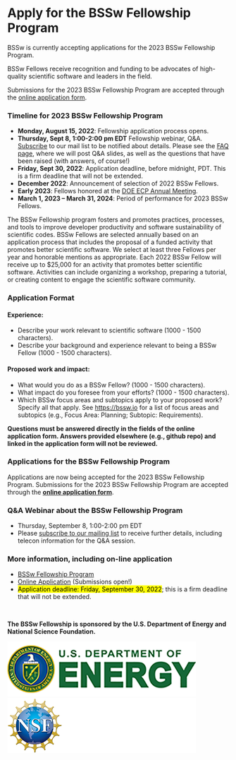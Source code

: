# Apply for the BSSw Fellowship Program 

BSSw is currently accepting applications for the 2023 BSSw Fellowship Program. 
<!--While applications are now closed for the BSSw Fellowship Program, we encourage you learn about the application process.  -->
<!--Applications for the 2023 BSSw Fellowship Program will open August 15, 2022. We encourage you learn about the application process now ... And join the BSSw community by contributing to the BSSw site. -->

BSSw Fellows receive recognition and funding to be advocates of high-quality scientific software and leaders in the field.  

Submissions for the 2023 BSSw Fellowship Program are accepted through the [online application form](https://docs.google.com/forms/d/e/1FAIpQLSevs3TJd5dQZ0AWg0V1GSq4y8VzL-iyTD4E8j9aTt9GLRy_cQ/viewform?usp=sf_link).

### Timeline for 2023 BSSw Fellowship Program

<!--Applications are now closed for the 2022 BSSw Fellowship Program. Check back in summer 2022 for info about the 2023 application process. -->

- **Monday, August 15, 2022**: Fellowship application process opens.
- **Thursday, Sept 8, 1:00-2:00 pm EDT** Fellowship webinar, Q&A. [Subscribe](https://bssw.io/pages/receive-our-email-digest) to our mail list to be notified about details. Please see the [FAQ page](https://bssw.io/pages/bssw-fellowship-faq), where we will post Q&A slides, as well as the questions that have been raised (with answers, of course!)
- **Friday, Sept 30, 2022**: Application deadline, before midnight, PDT. This is a firm deadline that will not be extended.
- **December 2022**: Announcement of selection of 2022 BSSw Fellows.
- **Early 2023**: Fellows honored at the [DOE ECP Annual Meeting](https://www.ecpannualmeeting.com/).
- **March 1, 2023 – March 31, 2024**: Period of performance for 2023 BSSw Fellows.


The BSSw Fellowship program fosters and promotes practices, processes, and tools to improve developer productivity and software sustainability of scientific codes. BSSw Fellows are selected annually based on an application process that includes the proposal of a funded activity that promotes better scientific software. We select at least three Fellows per year and honorable mentions as appropriate. Each 2022 BSSw Fellow will receive up to $25,000 for an activity that promotes better scientific software. Activities can include organizing a workshop, preparing a tutorial, or creating content to engage the scientific software community. 

### Application Format
#### Experience:

- Describe your work relevant to scientific software (1000 - 1500 characters).
- Describe your background and experience relevant to being a BSSw Fellow (1000 - 1500 characters).

#### Proposed work and impact:

- What would you do as a BSSw Fellow? (1000 - 1500 characters).
- What impact do you foresee from your efforts? (1000 - 1500 characters).
- Which BSSw focus areas and subtopics apply to your proposed work? Specify all that apply. See https://bssw.io for a list of focus areas and subtopics (e.g., Focus Area: Planning; Subtopic: Requirements). 

**Questions must be answered directly in the fields of the online application form.  Answers provided elsewhere (e.g., github repo) and linked in the application form will not be reviewed.**  
       
### Applications for the BSSw Fellowship Program
 
<!-- Applications for the 2023 BSSw Fellowship Program will open on August 15, 2022; [subscribe to our mailing list](https://bssw.io/pages/receive-our-email-digest) to receive details.-->
 
<!--Applications are closed for the 2022 BSSw Fellowship Program.  Please check back for information about the 2023 BSSw Fellowship application process; [subscribe to our mailing list](https://bssw.io/pages/receive-our-email-digest) to receive details. -->

Applications are now being accepted for the 2023 BSSw Fellowship Program.  Submissions for the 2023 BSSw Fellowship Program are accepted through the [**online application form**](https://docs.google.com/forms/d/e/1FAIpQLSevs3TJd5dQZ0AWg0V1GSq4y8VzL-iyTD4E8j9aTt9GLRy_cQ/viewform?usp=sf_link).


### Q&A Webinar about the BSSw Fellowship Program

- Thursday, September 8, 1:00-2:00 pm EDT
- Please [subscribe to our mailing list](https://bssw.io/pages/receive-our-email-digest) to receive further details, including telecon information for the Q&A session.

<!-- 
### More information

- [BSSw Fellowship Program](https://bssw.io/fellowship)
-->

### More information, including on-line application
- [BSSw Fellowship Program](https://bssw.io/fellowship)
- [Online Application](https://docs.google.com/forms/d/e/1FAIpQLSevs3TJd5dQZ0AWg0V1GSq4y8VzL-iyTD4E8j9aTt9GLRy_cQ/viewform?usp=sf_link) (Submissions open!)
- <mark>Application deadline: Friday, September 30, 2022</mark>; this is a firm deadline that will not be extended.


<br>

**The BSSw Fellowship is sponsored by the U.S. Department of Energy and National Science Foundation.**

<div class='fellow'>
<div class='img_div'>
  <img src='../../images/Logo_DOE_Unofficial_Sm.png' class='logo' /> 
</div>  

<div class='img_div'>
  <img src='../../images/Logo_NSF_4ColorB_Sm.png' class='logo' /> 
</div>  
</div>
<!--
OpenGraph image: OG_2109_BSSwFellowships.png
-->    
